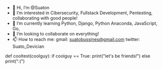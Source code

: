- 👋 Hi, I’m @Suaton
- 👀 I’m interested in  Cibersecurity, Fullstack Development, Pentesting, collaborating with good people!
- 🌱 I’m currently learning Python, Django, Python Anaconda, JavaScript, Go, 
- 💞️ I’m looking to collaborate on everything!
- 📫 How to reach me:
gmail: suatobussines@gmail.com
twitter: Suato_Devician

def cooltest(coolguy):
  if coolguy == True:
     print("let's be friends!")
  else
    print(":(")
